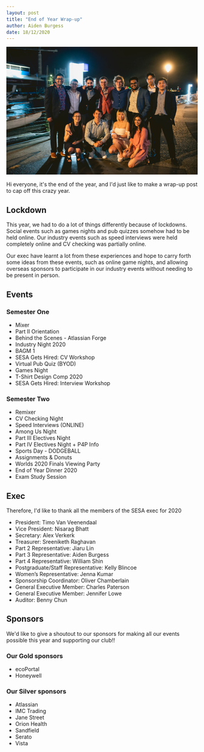 ```yaml
---
layout: post
title: "End of Year Wrap-up"
author: Aiden Burgess
date: 18/12/2020
---
```


<img src="/img/posts/end-of-year-2020.jpg" alt="SESA Mixer" class="responsive">

Hi everyone, it's the end of the year, and I'd just like to make a wrap-up post to cap off this crazy year.

## Lockdown

This year, we had to do a lot of things differently because of lockdowns. Social events such as games nights and pub quizzes somehow had to be held online. Our industry events such as speed interviews were held completely online and CV checking was partially online.

Our exec have learnt a lot from these experiences and hope to carry forth some ideas from these events, such as online game nights, and allowing overseas sponsors to participate in our industry events without needing to be present in person.

## Events

### Semester One

-   Mixer
-   Part II Orientation
-   Behind the Scenes - Atlassian Forge
-   Industry Night 2020
-   BAGM 1
-   SESA Gets Hired: CV Workshop
-   Virtual Pub Quiz (BYOD)
-   Games Night
-   T-Shirt Design Comp 2020
-   SESA Gets Hired: Interview Workshop

### Semester Two

-   Remixer
-   CV Checking Night
-   Speed Interviews (ONLINE)
-   Among Us Night
-   Part III Electives Night
-   Part IV Electives Night + P4P Info
-   Sports Day - DODGEBALL
-   Assignments & Donuts
-   Worlds 2020 Finals Viewing Party
-   End of Year Dinner 2020
-   Exam Study Session

## Exec

Therefore, I'd like to thank all the members of the SESA exec for 2020

-   President: Timo Van Veenendaal
-   Vice President: Nisarag Bhatt
-   Secretary: Alex Verkerk
-   Treasurer: Sreeniketh Raghavan
-   Part 2 Representative: Jiaru Lin
-   Part 3 Representative: Aiden Burgess
-   Part 4 Representative: William Shin
-   Postgraduate/Staff Representative: Kelly Blincoe
-   Women’s Representative: Jenna Kumar
-   Sponsorship Coordinator: Oliver Chamberlain
-   General Executive Member: Charles Paterson
-   General Executive Member: Jennifer Lowe
-   Auditor: Benny Chun

## Sponsors

We'd like to give a shoutout to our sponsors for making all our events possible this year and supporting our club!!

### Our Gold sponsors

-   ecoPortal
-   Honeywell

### Our Silver sponsors

-   Atlassian
-   IMC Trading
-   Jane Street
-   Orion Health
-   Sandfield
-   Serato
-   Vista
